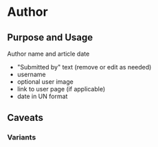 # Author

## Purpose and Usage
Author name and article date

- "Submitted by" text (remove or edit as needed)
- username
- optional user image
- link to user page (if applicable)
- date in UN format

## Caveats

### Variants

```


```
